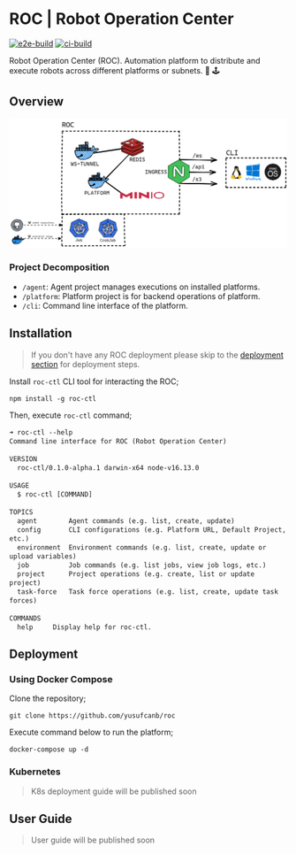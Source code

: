 # ROC | Robot Operation Center

[![e2e-build](https://github.com/yusufcanb/roc/actions/workflows/e2e.yml/badge.svg?branch=master)](https://github.com/yusufcanb/roc/actions/workflows/e2e.yml)
[![ci-build](https://github.com/yusufcanb/roc/actions/workflows/ci.yml/badge.svg?branch=master)](https://github.com/yusufcanb/roc/actions/workflows/e2e.yml)

Robot Operation Center (ROC). Automation platform to distribute and execute robots across different platforms or subnets. 🤖 🕹

## Overview

![System Overview](./docs/assets/system-overview.png)

### Project Decomposition

- `/agent`: Agent project manages executions on installed platforms.
- `/platform`: Platform project is for backend operations of platform.
- `/cli`: Command line interface of the platform.

## Installation

> If you don't have any ROC deployment please skip to the [deployment section](#Deployment) for deployment steps.

Install ```roc-ctl``` CLI tool for interacting the ROC;

```
npm install -g roc-ctl
```

Then, execute `roc-ctl` command;

```
➜ roc-ctl --help   
Command line interface for ROC (Robot Operation Center)

VERSION
  roc-ctl/0.1.0-alpha.1 darwin-x64 node-v16.13.0

USAGE
  $ roc-ctl [COMMAND]

TOPICS
  agent        Agent commands (e.g. list, create, update)
  config       CLI configurations (e.g. Platform URL, Default Project, etc.)
  environment  Environment commands (e.g. list, create, update or upload variables)
  job          Job commands (e.g. list jobs, view job logs, etc.)
  project      Project operations (e.g. create, list or update project)
  task-force   Task force operations (e.g. list, create, update task forces)

COMMANDS
  help     Display help for roc-ctl.
```

## Deployment

### Using Docker Compose

Clone the repository;

```
git clone https://github.com/yusufcanb/roc
```

Execute command below to run the platform;

```
docker-compose up -d
```

### Kubernetes

> K8s deployment guide will be published soon


## User Guide

> User guide will be published soon
